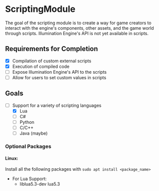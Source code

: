 # ScriptingModule

The goal of the scripting module is to create a way for game creators to interact with the engine's components, other assets, and the game world through scripts. Illumination Engine's API is not yet available in scripts.

## Requirements for Completion
- [x] Compilation of custom external scripts
- [x] Execution of compiled code
- [ ] Expose Illumination Engine's API to the scripts
- [ ] Allow for users to set custom values in scripts

## Goals
- [ ] Support for a variety of scripting languages
  - [x] Lua
  - [ ] C#
  - [ ] Python
  - [ ] C/C++
  - [ ] Java (maybe)

### Optional Packages
#### Linux:
Install all the following packages with `sudo apt install <package_name>`

- For Lua Support:
  - liblua5.3-dev lua5.3